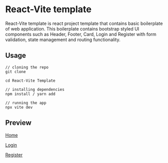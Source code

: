 # React-Vite template

<p>React-Vite template is react project template that contains basic boilerplate of web application. This boilerplate contains bootstrap styled UI components such as Header, Footer, Card, Login and Register with form validation, state management and routing functionality.</p>

## Usage 

```
// cloning the repo
git clone 

cd React-Vite Template

// installing dependencies
npm install / yarn add

// running the app
npx vite dev

```

## Preview

[Home]()


[Login]()


[Register]()